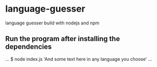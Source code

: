 # language-guesser
language guesser build with nodejs and npm

## Run the program after installing the dependencies
...
$ node index.js 'And some text here in any language you choose'
...


